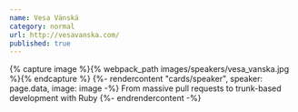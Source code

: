 ```yaml
---
name: Vesa Vänskä
category: normal
url: http://vesavanska.com/
published: true
---
```


{% capture image %}{% webpack_path images/speakers/vesa_vanska.jpg %}{% endcapture %}
{%- rendercontent "cards/speaker", speaker: page.data, image: image -%}
From massive pull requests to trunk-based development with Ruby
{%- endrendercontent -%}
